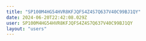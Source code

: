```yaml
---
title: "SP100M4HG54HVR8KFJQFS4Z4S7Q637V40C99BJ1QY"
date: 2024-06-20T22:42:08.029Z
user: SP100M4HG54HVR8KFJQFS4Z4S7Q637V40C99BJ1QY
layout: "users"
---
```

    